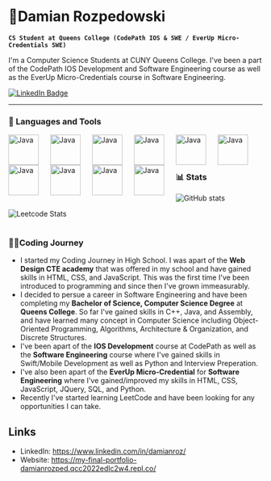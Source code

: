 # 🎸Damian Rozpedowski

**`CS Student at Queens College (CodePath IOS & SWE / EverUp Micro-Credentials SWE)`**

I'm a Computer Science Students at CUNY Queens College. I've been a part of the CodePath IOS Development and Software Engineering course as well as the EverUp Micro-Credentials course in Software Engineering. 

   <p align="left">
      <a href="https://www.linkedin.com/in/damianroz/)">
    <img src="https://img.shields.io/badge/LinkedIn-blue?style=for-the-badge&logo=linkedin&logoColor=white" alt="LinkedIn Badge"/>
  </a>
      
   </p>

---

### 🧰 Languages and Tools

<img align="left" alt="Java" width="60px" style="padding-right:20px;" src="https://cdn.jsdelivr.net/gh/devicons/devicon/icons/python/python-plain.svg" />
<img align="left" alt="Java" width="60px" style="padding-right:20px;" src="https://cdn.jsdelivr.net/gh/devicons/devicon/icons/java/java-original.svg"/>
<img align="left" alt="Java" width="60px" style="padding-right:20px;" src="https://cdn.jsdelivr.net/gh/devicons/devicon/icons/cplusplus/cplusplus-plain.svg" />
<img align="left" alt="Java" width="60px" style="padding-right:20px;" src="https://cdn.jsdelivr.net/gh/devicons/devicon/icons/html5/html5-plain.svg" />
<img align="left" alt="Java" width="60px" style="padding-right:20px;" src="https://cdn.jsdelivr.net/gh/devicons/devicon/icons/css3/css3-plain.svg" />
<img align="left" alt="Java" width="60px" style="padding-right:20px;" src="https://cdn.jsdelivr.net/gh/devicons/devicon/icons/javascript/javascript-plain.svg" />
<img align="left" alt="Java" width="60px" style="padding-right:20px;" src="https://cdn.jsdelivr.net/gh/devicons/devicon/icons/swift/swift-original.svg" />
<img align="left" alt="Java" width="60px" style="padding-right:20px;" src="https://cdn.jsdelivr.net/gh/devicons/devicon/icons/git/git-original.svg" />
<img align="left" alt="Java" width="60px" style="padding-right:20px;" src="https://cdn.jsdelivr.net/gh/devicons/devicon/icons/github/github-original.svg" />
<img align="left" alt="Java" width="60px" style="padding-right:20px;" src="https://cdn.jsdelivr.net/gh/devicons/devicon/icons/figma/figma-original.svg" />

<br>
<br>

#

### 📊 Stats

![GitHub stats](https://github-readme-stats.vercel.app/api?username=DamianRozpedowski&show_icons=true&title_color=D8534F&text_color=FFFFFF&icon_color=D8534F&bg_color=101010&border_color=404040&card_width=500  )

![Leetcode Stats](https://leetcard.jacoblin.cool/DamianRozpedowski?theme=dark )

#

### 👨‍💻Coding Journey
   - I started my Coding Journey in High School. I was apart of the **Web Design CTE academy** that was offered in my school and have gained skills in HTML, CSS, and JavaScript. This was the first time I've been introduced to programming and since then I've grown immeasurably.
   - I decided to persue a career in Software Engineering and have been completing my **Bachelor of Science, Computer Science Degree** at **Queens College**. So far I've gained skills in C++, Java, and Assembly, and have learned many concept in Computer Science including Object-Oriented Programming, Algorithms, Architecture & Organization, and Discrete Structures.
   - I've been apart of the **IOS Development** course at CodePath as well as the **Software Engineering** course where I've gained skills in Swift/Mobile Development as well as Python and Interview Preperation.
   - I've also been apart of the **EverUp Micro-Credential** for **Software Engineering** where I've gained/improved my skills in HTML, CSS, JavaScript, JQuery, SQL, and Python.
   - Recently I've started learning LeetCode and have been looking for any opportunities I can take.
   
## Links
 - LinkedIn: https://www.linkedin.com/in/damianroz/
 - Website: https://my-final-portfolio-damianrozped.qcc2022edlc2w4.repl.co/

